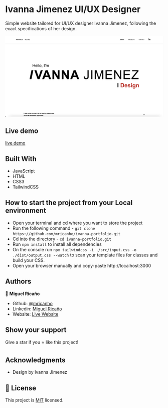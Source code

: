 # Ivanna Jimenez UI/UX Designer

Simple website tailored for UI/UX designer Ivanna Jimenez, following the exact specifications of her design.

![image](./assets/images/screenshot.png)

## Live demo

[live demo](http://ivannajimenez.com/)

## Built With

- JavaScript
- HTML
- CSS3
- TailwindCSS

## How to start the project from your Local environment

- Open your terminal and cd where you want to store the project
- Run the following command - `git clone https://github.com/mricanho/ivanna-portfolio.git`
- Cd into the directory - `cd ivanna-portfolio.git`
- Run `npm install` to install all dependencies
- On the console run `npx tailwindcss -i ./src/input.css -o ./dist/output.css --watch` to scan your template files for classes and build your CSS.
- Open your browser manually and copy-paste http://localhost:3000

## Authors

👤 **Miguel Ricaño**

- Github: [@mricanho](https://github.com/mricanho)
- Linkedin: [Miguel Ricaño](https://www.linkedin.com/in/mricanho/)
- Website: [Live Website](https://www.miguelricano.me)


## Show your support

Give a star if you :star: like this project!

## Acknowledgments

- Design by Ivanna Jimenez

## 📝 License

This project is [MIT](LICENSE) licensed.

